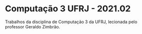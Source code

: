 # Computação 3 UFRJ - 2021.02
Trabalhos da disciplina de Computação 3 da UFRJ, lecionada pelo professor Geraldo Zimbrão.